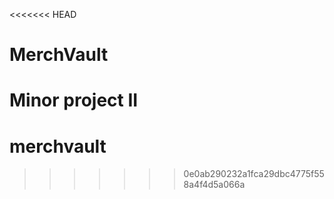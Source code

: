 <<<<<<< HEAD
# MerchVault
Minor project II  
=======
# merchvault
>>>>>>> 0e0ab290232a1fca29dbc4775f558a4f4d5a066a
